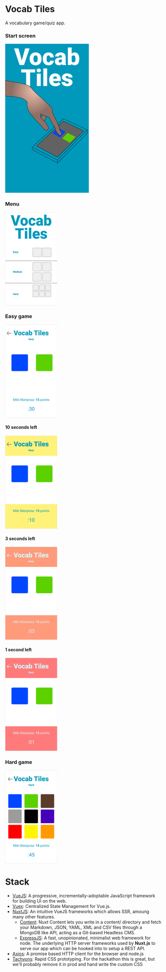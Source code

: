 # Vocab Tiles
A vocabulary game/quiz app.

### Start screen

![Start screen](https://github.com/NoahCardoza/VocabTiles/blob/2-add-tile-types/assets/VocabTilessketches/Startscreen.png)

### Menu

![iPhone 8 - Menu](https://github.com/NoahCardoza/VocabTiles/blob/2-add-tile-types/assets/VocabTilessketches/iPhone8-Menu.png)

### Easy game

![iPhone 8 - Easy](https://github.com/NoahCardoza/VocabTiles/blob/2-add-tile-types/assets/VocabTilessketches/iPhone8-Easygamestart.png)

#### 	10 seconds left

![iPhone 8 - Easy, 10 seconds left](https://github.com/NoahCardoza/VocabTiles/blob/2-add-tile-types/assets/VocabTilessketches/iPhone8-Easygame10seconds.png)

#### 	3 seconds left

![iPhone 8 - Easy, 3 seconds left](https://github.com/NoahCardoza/VocabTiles/blob/2-add-tile-types/assets/VocabTilessketches/iPhone8-Easygame3seconds.png)

#### 	1 second left

![iPhone 8 - Easy, 1 second left](https://github.com/NoahCardoza/VocabTiles/blob/2-add-tile-types/assets/VocabTilessketches/iPhone8-Easygame1second.png)

### Hard game

![iPhone 8 - Hard](https://github.com/NoahCardoza/VocabTiles/blob/2-add-tile-types/assets/VocabTilessketches/iPhone8-Hardgamestart.png)

# Stack

+ [VueJS](https://vuejs.org/):
  A progressive, incrementally-adoptable JavaScript framework for building UI on the web.
+ [Vuex](https://vuex.vuejs.org/):
  Centralized State Management for Vue.js.
+ [NuxtJS](https://nuxtjs.org/):
  An intuitive VueJS frameworks which allows SSR, amoung many other features.
  + [Content](https://content.nuxtjs.org/):
  Nuxt Content lets you write in a content/ directory and fetch your
  Markdown, JSON, YAML, XML and CSV files through a MongoDB like API, acting as a Git-based Headless
  CMS.
  + [ExpressJS](https://expressjs.com/):
  A fast, unopinionated, minimalist web framework for node.
  The underlying HTTP server frameworks used by **Nuxt.js** to serve our app which can be hooked
  into to setup a REST API.
+ [Axios](https://github.com/axios/axios):
  A promise based HTTP client for the browser and node.js
+ [Tachyons](https://tachyons.io/docs/):
  Rapid CSS prototyping. For the hackathon this is great, but we'll probably remove it in prod and
  hand write the custom CSS